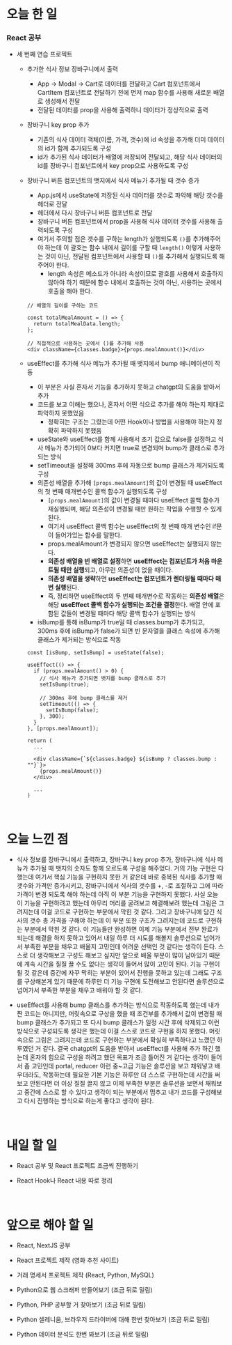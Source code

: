 # 오늘 한 일

### React 공부

- 세 번째 연습 프로젝트

  - 추가한 식사 정보 장바구니에서 출력

    - App -> Modal -> Cart로 데이터를 전달하고 Cart 컴포넌트에서 CartItem 컴포넌트로 전달하기 전에 먼저 map 함수를 사용해 새로운 배열로 생성해서 전달
    - 전달된 데이터를 prop을 사용해 출력하니 데이터가 정상적으로 출력

  - 장바구니 key prop 추가

    - 기존의 식사 데이터 객체(이름, 가격, 갯수)에 id 속성을 추가해 더미 데이터의 id가 함께 추가되도록 구성
    - id가 추가된 식사 데이터가 배열에 저장되어 전달되고, 해당 식사 데이터의 id를 장바구니 컴포넌트에서 key prop으로 사용하도록 구성

  - 장바구니 버튼 컴포넌트의 뱃지에서 식사 메뉴가 추가될 때 갯수 증가

    - App.js에서 useState에 저장된 식사 데이터를 갯수로 파악해 해당 갯수를 헤더로 전달
    - 헤더에서 다시 장바구니 버튼 컴포넌트로 전달
    - 장바구니 버튼 컴포넌트에서 prop을 사용해 식사 데이터 갯수를 사용해 출력되도록 구성
    - 여기서 주의할 점은 갯수를 구하는 length가 실행되도록 `()`를 추가해주어야 하는데 이 괄호는 함수 내에서 길이를 구할 때 `length()` 이렇게 사용하는 것이 아닌, 전달된 컴포넌트에서 사용할 때 `()`를 추가해서 실행되도록 해주어야 한다.
      - length 속성은 메소드가 아니라 속성이므로 괄호를 사용해서 호출하지 않아야 하기 때문에 함수 내에서 호출하는 것이 아닌, 사용하는 곳에서 호출을 해야 한다.

    ```
    // 배열의 길이를 구하는 코드

    const totalMealAmount = () => {
      return totalMealData.length;
    };

    // 직접적으로 사용하는 곳에서 ()를 추가해 사용
    <div className={classes.badge}>{props.mealAmount()}</div>
    ```

  - useEffect를 추가해 식사 메뉴가 추가될 때 뱃지에서 bump 애니메이션이 작동

    - 이 부분은 사실 혼자서 기능을 추가하지 못하고 chatgpt의 도움을 받아서 추가
    - 코드를 보고 이해는 했으나, 혼자서 어떤 식으로 추가를 해야 하는지 제대로 파악하지 못했었음
      - 정확히는 구조는 그렸는데 어떤 Hook이나 방법을 사용해야 하는지 정확히 파악하지 못했음
    - useState와 useEffect를 함께 사용해서 초기 값으로 false를 설정하고 식사 메뉴가 추가되어 0보다 커지면 true로 변경되며 bump가 클래스로 추가되는 방식
    - setTimeout을 설정해 300ms 후에 자동으로 bump 클래스가 제거되도록 구성
    - 의존성 배열을 추가해 `[props.mealAmount]`의 값이 변경될 때 useEffect의 첫 번째 매개변수인 콜백 함수가 실행되도록 구성
      - `[props.mealAmount]`의 값이 변경될 때마다 useEffect 콜백 함수가 재실행되며, 해당 의존성이 변경될 때만 원하는 작업을 수행할 수 있게 된다.
      - 여기서 useEffect 콜백 함수는 useEffect의 첫 번째 매개 변수인 if문이 들어가있는 함수를 말한다.
      - props.mealAmount가 변경되지 않으면 useEffect는 실행되지 않는다.
      - **의존성 배열을 빈 배열로 설정**하면 **useEffect는 컴포넌트가 처음 마운트될 때만 실행**되고, 아무런 의존성이 없을 때이다.
      - **의존성 배열을 생략**하면 **useEffect는 컴포넌트가 렌더링될 때마다 매번 실행**된다.
      - 즉, 정리하면 useEffect의 두 번째 매개변수로 작동하는 **의존성 배열**은 해당 **useEffect 콜백 함수가 실행되는 조건을 결정**한다. 배열 안에 포함된 값들이 변경될 때마다 해당 콜백 함수가 실행되는 방식
    - isBump를 통해 isBump가 true일 때 classes.bump가 추가되고, 300ms 후에 isBump가 false가 되면 빈 문자열을 클래스 속성에 추가해 클래스가 제거되는 방식으로 작동

    ```
    const [isBump, setIsBump] = useState(false);

    useEffect(() => {
      if (props.mealAmount() > 0) {
        // 식사 메뉴가 추가되면 뱃지를 bump 클래스로 추가
        setIsBump(true);

        // 300ms 후에 bump 클래스를 제거
        setTimeout(() => {
          setIsBump(false);
        }, 300);
      }
    }, [props.mealAmount]);

    return (
      ...

      <div className={`${classes.badge} ${isBump ? classes.bump : ""}`}>
        {props.mealAmount()}
      </div>

      ...
    )
    ```

<br />

# 오늘 느낀 점

- 식사 정보를 장바구니에서 출력하고, 장바구니 key prop 추가, 장바구니에 식사 메뉴가 추가될 때 뱃지의 숫자도 함께 오르도록 구성을 해주었다. 거의 기능 구현은 다 했는데 여기서 핵심 기능을 구현하지 못한 거 같은데 바로 중복된 식사를 추가할 때 갯수와 가격만 증가시키고, 장바구니에서 식사의 갯수를 +, -로 조절하고 그에 따라 가격이 변경 되도록 해야 하는데 아직 이 부분 기능을 구현하지 못했다. 사실 오늘 이 기능을 구현하려고 했는데 아무리 머리를 굴려보고 해결해보려 했는데 그림은 그려지는데 이걸 코드로 구현하는 부분에서 막힌 것 같다. 그리고 장바구니에 담긴 식사의 갯수 총 가격을 구해야 하는데 이 부분 또한 구조가 그려지는데 코드로 구현하는 부분에서 막힌 것 같다. 이 기능들만 완성하면 이제 기능 부분에서 전부 완료가 되는데 해결을 하지 못하고 있어서 내일 하루 더 시도를 해볼지 솔루션으로 넘어가서 부족한 부분을 채우고 배울지 고민인데 어려운 선택인 것 같다는 생각이 든다. 스스로 더 생각해보고 구성도 해보고 싶지만 앞으로 배울 부분이 많이 남아있기 때문에 계속 시간을 질질 끌 수도 없다는 생각이 들어서 많이 고민이 된다. 기능 구현이 될 것 같은데 중간에 자꾸 막히는 부분이 있어서 진행을 못하고 있는데 그래도 구조를 구상해본게 있기 때문에 하루만 더 기능 구현에 도전해보고 안된다면 솔루션으로 넘어가서 부족한 부분을 채우고 배워야 할 것 같다.

- useEffect를 사용해 bump 클래스를 추가하는 방식으로 작동하도록 했는데 내가 짠 코드는 아니지만, 머릿속으로 구상을 했을 때 조건부를 추가해서 값이 변경될 때 bump 클래스가 추가되고 또 다시 bump 클래스가 일정 시간 후에 삭제되고 이런 방식으로 구성되도록 생각은 했는데 이걸 스스로 코드로 구현을 하지 못했다. 머릿속으로 그림은 그려지는데 코드로 구현하는 부분에서 확실히 부족하다고 느꼈던 하루였던 거 같다. 결국 chatgpt의 도움을 받아서 useEffect를 사용해 추가 하긴 했는데 혼자의 힘으로 구성을 하려고 했던 목표가 조금 틀어진 거 같다는 생각이 들어서 좀 고민인데 portal, reducer 이런 중~고급 기능은 솔루션을 보고 채워넣고 배우더라도, 작동하는데 필요한 기본 기능은 하루만 더 스스로 구현하는데 시간을 써보고 안된다면 더 이상 질질 끌지 않고 이제 부족한 부분은 솔루션을 보면서 채워보고 중간에 스스로 할 수 있다고 생각이 되는 부분에서 멈추고 내가 코드를 구성해보고 다시 진행하는 방식으로 하는게 좋다고 생각이 된다.

<br />

# 내일 할 일

- React 공부 및 React 프로젝트 조금씩 진행하기

- React Hook나 React 내용 따로 정리

<br />

# 앞으로 해야 할 일

- React, NextJS 공부

- React 프로젝트 제작 (영화 추천 사이트)

- 거래 명세서 프로젝트 제작 (React, Python, MySQL)

- Python으로 웹 스크래퍼 만들어보기 (조금 뒤로 밀림)

- Python, PHP 공부할 거 찾아보기 (조금 뒤로 밀림)

- Python 셀레니움, 브라우저 드라이버에 대해 한번 찾아보기 (조금 뒤로 밀림)

- Python 데이터 분석도 한번 봐보기 (조금 뒤로 밀림)
